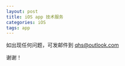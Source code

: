 ```yaml
---
layout: post
title: iOS app 技术服务
categories: iOS
tags: app
---
```


如出现任何问题，可发邮件到
qhs@outlook.com

谢谢！